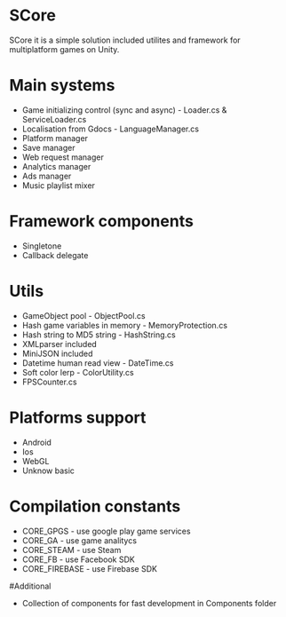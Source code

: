 # SCore
SCore it is a simple solution included utilites and framework for multiplatform games on Unity.

# Main systems
* Game initializing control (sync and async) - Loader.cs & ServiceLoader.cs
* Localisation from Gdocs - LanguageManager.cs
* Platform manager
* Save manager
* Web request manager
* Analytics manager
* Ads manager
* Music playlist mixer

# Framework components
* Singletone
* Callback delegate

# Utils
* GameObject pool - ObjectPool.cs
* Hash game variables in memory - MemoryProtection.cs
* Hash string to MD5 string - HashString.cs
* XMLparser included
* MiniJSON included
* Datetime human read view - DateTime.cs
* Soft color lerp - ColorUtility.cs
* FPSCounter.cs

# Platforms support
* Android
* Ios
* WebGL
* Unknow basic

# Compilation constants
* CORE_GPGS - use google play game services
* CORE_GA - use game analitycs
* CORE_STEAM - use Steam
* CORE_FB - use Facebook SDK
* CORE_FIREBASE - use Firebase SDK

#Additional
* Collection of components for fast development in Components folder